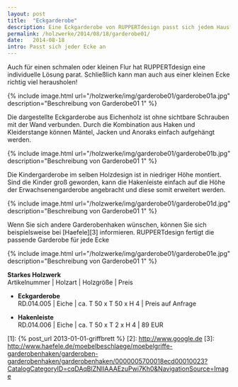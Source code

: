 ```yaml
---
layout: post
title:  "Eckgarderobe"
description: Eine Eckgarderobe von RUPPERTdesign passt sich jedem Hausflur an. RUPPERTdesign fertigt die passende Garderobe für jede Ecke, individuell und persönlich.
permalink: /holzwerke/2014/08/18/garderobe01/
date:   2014-08-18
intro: Passt sich jeder Ecke an
---
```



Auch für einen schmalen oder kleinen Flur hat RUPPERTdesign eine individuelle Lösung parat. 
Schließlich kann man auch aus einer kleinen Ecke richtig viel herausholen! 

{% include image.html url="/holzwerke/img/garderobe01/garderobe01a.jpg" description="Beschreibung von Garderobe01 1" %}

Die dargestellte Eckgarderobe aus Eichenholz ist ohne sichtbare Schrauben mit der Wand verbunden. 
Durch die Kombination aus Haken und Kleiderstange können Mäntel, Jacken und Anoraks einfach aufgehängt werden.

{% include image.html url="/holzwerke/img/garderobe01/garderobe01b.jpg" description="Beschreibung von Garderobe01 1" %}

Die Kindergarderobe im selben Holzdesign ist in niedriger Höhe montiert. Sind die Kinder groß geworden, 
kann die Hakenleiste einfach auf die Höhe der Erwachsenengarderobe angebracht und diese somit erweitert werden.

{% include image.html url="/holzwerke/img/garderobe01/garderobe01d.jpg" description="Beschreibung von Garderobe01 1" %}

Wenn Sie sich andere Garderobenhaken wünschen, 
können Sie sich beispielsweise bei [Haefele][3] informieren. 
RUPPERTdesign fertigt die passende Garderobe für jede Ecke

{% include image.html url="/holzwerke/img/garderobe01/garderobe01e.jpg" description="Beschreibung von Garderobe01 1" %}


**Starkes Holzwerk**   
Artikelnummer \| Holzart \| Holzgröße \| Preis

* **Eckgarderobe**       
	RD.014.005  \| 	Eiche \| ca. T 50 x T 50 x H 4 \| Preis auf Anfrage

* **Hakenleiste**   
	RD.014.006 \| Eiche \| ca. T 50 x T 2 x H 4  \| 89 EUR 

 [1]: {% post_url 2013-01-01-griffbrett %}
 [2]: http://www.google.de
 [3]: http://www.haefele.de/moebelbeschlaege/moebelgriffe-garderobenhaken/garderoben-garderobenhaken/garderobenhaken/0000005700018ecd00010023?CatalogCategoryID=cqDAqBlZNIIAAAEzuPwi7Kh0&NavigationSource=Image